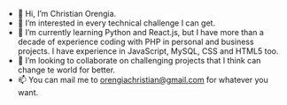 - 👋 Hi, I’m Christian Orengia.
- 👀 I’m interested in every technical challenge I can get.
- 🌱 I’m currently learning Python and React.js, but I have more than a decade of experience coding with PHP in personal and business projects. I have experience in JavaScript, MySQL, CSS and HTML5 too. 
- 💞️ I’m looking to collaborate on challenging projects that I think can change te world for better.
- 📫 You can mail me to orengiachristian@gmail.com for whatever you want.
